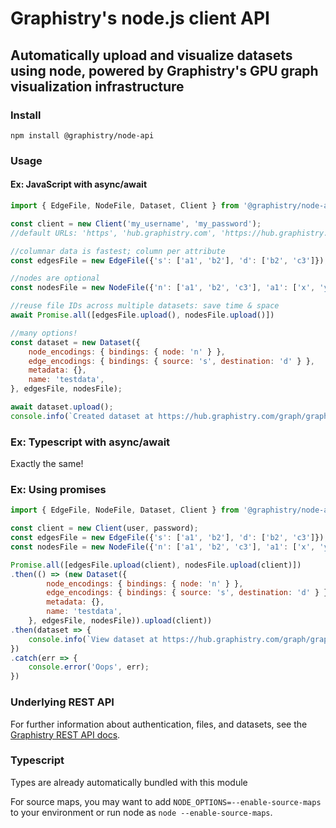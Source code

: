 # Graphistry's node.js client API

## Automatically upload and visualize datasets using node, powered by Graphistry's GPU graph visualization infrastructure

### Install

`npm install @graphistry/node-api`

### Usage

#### Ex: JavaScript with async/await

```javascript
import { EdgeFile, NodeFile, Dataset, Client } from '@graphistry/node-api';

const client = new Client('my_username', 'my_password');
//default URLs: 'https', 'hub.graphistry.com', 'https://hub.graphistry.com'

//columnar data is fastest; column per attribute
const edgesFile = new EdgeFile({'s': ['a1', 'b2'], 'd': ['b2', 'c3']});

//nodes are optional
const nodesFile = new NodeFile({'n': ['a1', 'b2', 'c3'], 'a1': ['x', 'y', 'z']});

//reuse file IDs across multiple datasets: save time & space
await Promise.all([edgesFile.upload(), nodesFile.upload()])

//many options!
const dataset = new Dataset({
    node_encodings: { bindings: { node: 'n' } },
    edge_encodings: { bindings: { source: 's', destination: 'd' } },
    metadata: {},
    name: 'testdata',
}, edgesFile, nodesFile);

await dataset.upload();
console.info(`Created dataset at https://hub.graphistry.com/graph/graph.html?dataset=${dataset.datasetID}`);
```

### Ex: Typescript with async/await

Exactly the same!

### Ex: Using promises

```javascript
import { EdgeFile, NodeFile, Dataset, Client } from '@graphistry/node-api';

const client = new Client(user, password);
const edgesFile = new EdgeFile({'s': ['a1', 'b2'], 'd': ['b2', 'c3']});
const nodesFile = new NodeFile({'n': ['a1', 'b2', 'c3'], 'a1': ['x', 'y', 'z']});

Promise.all([edgesFile.upload(client), nodesFile.upload(client)])
.then(() => (new Dataset({
        node_encodings: { bindings: { node: 'n' } },
        edge_encodings: { bindings: { source: 's', destination: 'd' } },
        metadata: {},
        name: 'testdata',
    }, edgesFile, nodesFile)).upload(client))
.then(dataset => {
    console.info(`View dataset at https://hub.graphistry.com/graph/graph.html?dataset=${dataset.datasetID}`);
})
.catch(err => {
    console.error('Oops', err);
})
```

### Underlying REST API

For further information about authentication, files, and datasets, see the [Graphistry REST API docs](https://hub.graphistry.com/docs/api/).

### Typescript

Types are already automatically bundled with this module

For source maps, you may want to add `NODE_OPTIONS=--enable-source-maps` to your environment or run node as `node --enable-source-maps`.
